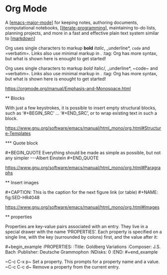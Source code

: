 # Org Mode

A [[emacs-major-mode]] for keeping notes, authoring documents, computational
notebooks, [[literate-programming]], maintaining to-do lists, planning projects,
and more in a fast and effective plain text system similar to [[markdown]]

Org uses single characters to markup **bold** _italic_, \_underline\*, `code` and
=verbatim=. Links also use minimal markup in . :tag:
Org has more syntax, but what is shown here is enought to get started!

Org uses single characters to markup _bold_ italic/, \_underline\*, ~code~ and
=verbatim=. Links also use minimal markup in . :tag:
Org has more syntax, but what is shown here is enought to get started!

https://orgmode.org/manual/Emphasis-and-Monospace.html

\*\* Blocks

With just a few keystrokes, it is possible to insert empty structural blocks,
such as ‘#+BEGIN_SRC’ … ‘#+END_SRC’, or to wrap existing text in such a block.

https://www.gnu.org/software/emacs/manual/html_mono/org.html#Structure-Templates

\*\*\* Quote block

#+BEGIN_QUOTE
Everything should be made as simple as possible,
but not any simpler ---Albert Einstein
#+END_QUOTE

https://www.gnu.org/software/emacs/manual/html_mono/org.html#Paragraphs

\*\* Insert images

#+CAPTION: This is the caption for the next figure link (or table)
#+NAME: fig:SED-HR4048

https://www.gnu.org/software/emacs/manual/html_mono/org.html#Images

\*\* properties

Properties are key-value pairs associated with an entry. They live in a special
drawer with the name ‘PROPERTIES’. Each property is specified on a single line,
with the key (surrounded by colons) first, and the value after it:

#+begin_example
:PROPERTIES:
:Title: Goldberg Variations
:Composer: J.S. Bach
:Publisher: Deutsche Grammophon
:NDisks: 0
:END:
#+end_example

~C-c C-x p~ Set a property. This prompts for a property name and a value.
~C-c C-c d~ Remove a property from the current entry.

[//begin]: # "Autogenerated link references for markdown compatibility"
[emacs-major-mode]: emacs-major-mode.md "Emacs Major Mode"
[literate-programming]: notes/literate-programming.md "Literate Programming"
[markdown]: markdown.md "Markdown"
[//end]: # "Autogenerated link references"
